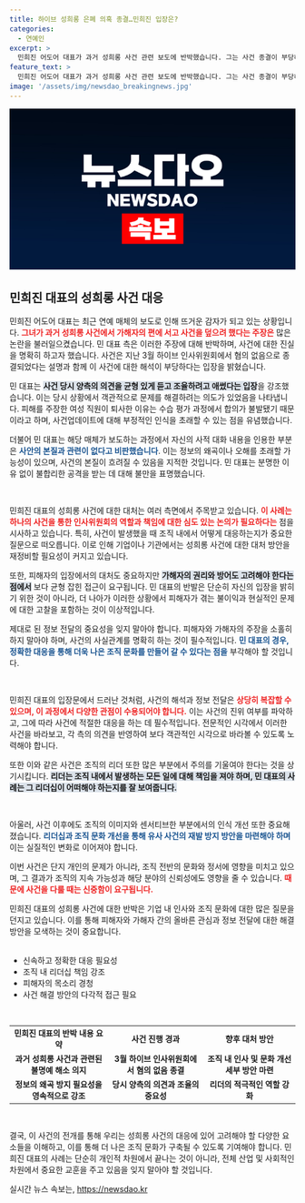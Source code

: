 ```yaml
---
title: 하이브 성희롱 은폐 의혹 종결…민희진 입장은?
categories:
  - 연예인
excerpt: >
  민희진 어도어 대표가 과거 성희롱 사건 관련 보도에 반박했습니다. 그는 사건 종결이 부당하게 해석됐다며, 사적 대화 인용도 문제 삼았습니다. 궁금증을 자아내는 이 대응이 진실을 밝혀낼까요? 클릭해 확인해보세요!
feature_text: >
  민희진 어도어 대표가 과거 성희롱 사건 관련 보도에 반박했습니다. 그는 사건 종결이 부당하게 해석됐다며, 사적 대화 인용도 문제 삼았습니다. 궁금증을 자아내는 이 대응이 진실을 밝혀낼까요? 클릭해 확인해보세요!
image: '/assets/img/newsdao_breakingnews.jpg'
---
```


<p><img src="/assets/img/newsdao_breakingnews.jpg" alt="ranknews 속보" /></p>

<h2 data-ke-size="size26">민희진 대표의 성희롱 사건 대응</h2>

<p>민희진 어도어 대표는 최근 연예 매체의 보도로 인해 뜨거운 감자가 되고 있는 상황입니다. <b><span style="color: #ee2323;">그녀가 과거 성희롱 사건에서 가해자의 편에 서고 사건을 덮으려 했다는 주장은</span></b> 많은 논란을 불러일으켰습니다. 민 대표 측은 이러한 주장에 대해 반박하며, 사건에 대한 진실을 명확히 하고자 했습니다. 사건은 지난 3월 하이브 인사위원회에서 혐의 없음으로 종결되었다는 설명과 함께 이 사건에 대한 해석이 부당하다는 입장을 밝혔습니다.</p>

<p>민 대표는 <b><span style="background-color: #21538527;">사건 당시 양측의 의견을 균형 있게 듣고 조율하려고 애썼다는 입장</span></b>을 강조했습니다. 이는 당시 상황에서 객관적으로 문제를 해결하려는 의도가 있었음을 나타냅니다. 피해를 주장한 여성 직원이 퇴사한 이유는 수습 평가 과정에서 합의가 불발됐기 때문이라고 하며, 사건업데이트에 대해 부정적인 인식을 초래할 수 있는 점을 유념했습니다. </p>

<p>더불어 민 대표는 해당 매체가 보도하는 과정에서 자신의 사적 대화 내용을 인용한 부분은 <b><span style="color: #1a5490;">사안의 본질과 관련이 없다고 비판했습니다</span></b>. 이는 정보의 왜곡이나 오해를 초래할 가능성이 있으며, 사건의 본질이 흐려질 수 있음을 지적한 것입니다. 민 대표는 분명한 이유 없이 불합리한 공격을 받는 데 대해 불만을 표명했습니다.</p>

<p data-ke-size="size16">&nbsp;</p> 

<p>민희진 대표의 성희롱 사건에 대한 대처는 여러 측면에서 주목받고 있습니다. <b><span style="color: #ee2323;">이 사례는 하나의 사건을 통한 인사위원회의 역할과 책임에 대한 심도 있는 논의가 필요하다는</span></b> 점을 시사하고 있습니다. 특히, 사건이 발생했을 때 조직 내에서 어떻게 대응하는지가 중요한 질문으로 떠오릅니다. 이로 인해 기업이나 기관에서는 성희롱 사건에 대한 대처 방안을 재정비할 필요성이 커지고 있습니다.</p>

<p>또한, 피해자의 입장에서의 대처도 중요하지만 <b><span style="background-color: #21538527;">가해자의 권리와 방어도 고려해야 한다는 점에서</span></b> 보다 균형 잡힌 접근이 요구됩니다. 민 대표의 반발은 단순히 자신의 입장을 밝히기 위한 것이 아니라, 더 나아가 이러한 상황에서 피해자가 겪는 불이익과 현실적인 문제에 대한 고찰을 포함하는 것이 이상적입니다. </p>

<p>제대로 된 정보 전달의 중요성을 잊지 말아야 합니다. 피해자와 가해자의 주장을 소홀히 하지 말아야 하며, 사건의 사실관계를 명확히 하는 것이 필수적입니다. <b><span style="color: #1a5490;">민 대표의 경우, 정확한 대응을 통해 더욱 나은 조직 문화를 만들어 갈 수 있다는 점을</span></b> 부각해야 할 것입니다. </p>

<p data-ke-size="size16">&nbsp;</p>

<p>민희진 대표의 입장문에서 드러난 것처럼, 사건의 해석과 정보 전달은 <b><span style="color: #ee2323;">상당히 복잡할 수 있으며, 이 과정에서 다양한 관점이 수용되어야 합니다.</span></b> 이는 사건의 진위 여부를 파악하고, 그에 따라 사건에 적절한 대응을 하는 데 필수적입니다. 전문적인 시각에서 이러한 사건을 바라보고, 각 측의 의견을 반영하여 보다 객관적인 시각으로 바라볼 수 있도록 노력해야 합니다.</p>

<p>또한 이와 같은 사건은 조직의 리더 또한 많은 부분에서 주의를 기울여야 한다는 것을 상기시킵니다. <b><span style="background-color: #21538527;">리더는 조직 내에서 발생하는 모든 일에 대해 책임을 져야 하며, 민 대표의 사례는 그 리더십이 어떠해야 하는지를 잘 보여줍니다.</span></b> </p>

<p data-ke-size="size16">&nbsp;</p>

<p>아울러, 사건 이후에도 조직의 이미지와 센서티브한 부분에서의 인식 개선 또한 중요해졌습니다. <b><span style="color: #1a5490;">리더십과 조직 문화 개선을 통해 유사 사건의 재발 방지 방안을 마련해야 하며</span></b> 이는 실질적인 변화로 이어져야 합니다.</p>

<p>이번 사건은 단지 개인의 문제가 아니라, 조직 전반의 문화와 정서에 영향을 미치고 있으며, 그 결과가 조직의 지속 가능성과 해당 분야의 신뢰성에도 영향을 줄 수 있습니다. <b><span style="color: #ee2323;">때문에 사건을 다룰 때는 신중함이 요구됩니다.</span></b> </p>

<p>민희진 대표의 성희롱 사건에 대한 반박은 기업 내 인사와 조직 문화에 대한 많은 질문을 던지고 있습니다. 이를 통해 피해자와 가해자 간의 올바른 관심과 정보 전달에 대한 해결 방안을 모색하는 것이 중요합니다. 
<br><br></p>

<ul>
  <li>신속하고 정확한 대응 필요성</li>
  <li>조직 내 리더십 책임 강조</li>
  <li>피해자의 목소리 경청</li>
  <li>사건 해결 방안의 다각적 접근 필요</li>
</ul>

<p data-ke-size="size16">&nbsp;</p>

<table style="width: 100%;">

<tr>
<td style="text-align: center; height: 17px;"><b>민희진 대표의 반박 내용 요약</b></td>
<td style="text-align: center; height: 17px;"><b>사건 진행 경과</b></td>
<td style="text-align: center; height: 17px;"><b>향후 대처 방안</b></td>
</tr>
<tr>
<td style="text-align: center; height: 17px;"><b>과거 성희롱 사건과 관련된 불명예 해소 의지</b></td>
<td style="text-align: center; height: 17px;"><b>3월 하이브 인사위원회에서 혐의 없음 종결</b></td>
<td style="text-align: center; height: 17px;"><b>조직 내 인사 및 문화 개선 세부 방안 마련</b></td>
</tr>
<tr>
<td style="text-align: center; height: 17px;"><b>정보의 왜곡 방지 필요성을 영속적으로 강조</b></td>
<td style="text-align: center; height: 17px;"><b>당시 양측의 의견과 조율의 중요성</b></td>
<td style="text-align: center; height: 17px;"><b>리더의 적극적인 역할 강화</b></td>
</tr>
</table>

<p data-ke-size="size16">&nbsp;</p>

<p>결국, 이 사건의 전개를 통해 우리는 성희롱 사건의 대응에 있어 고려해야 할 다양한 요소들을 이해하고, 이를 통해 더 나은 조직 문화가 구축될 수 있도록 기여해야 합니다. 민희진 대표의 사례는 단순히 개인적 차원에서 끝나는 것이 아니라, 전체 산업 및 사회적인 차원에서 중요한 교훈을 주고 있음을 잊지 말아야 할 것입니다.</p>
실시간 뉴스 속보는, <a href="https://newsdao.kr" rel="dofollow">https://newsdao.kr</a>


